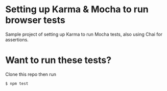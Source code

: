 # Setting up Karma & Mocha to run browser tests

Sample project of setting up Karma to run Mocha tests, also using Chai for assertions.

# Want to run these tests?

Clone this repo then run

`$ npm test`